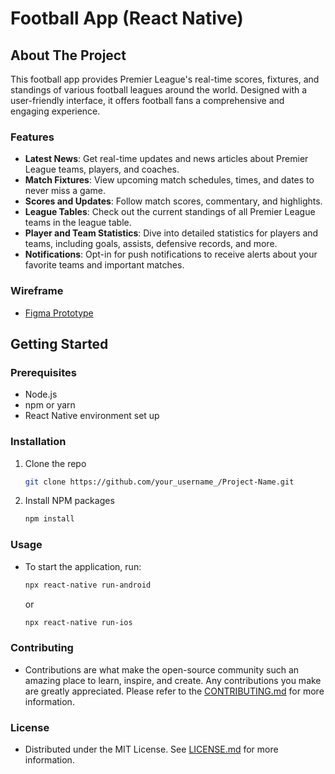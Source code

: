 # Football App (React Native)

## About The Project
This football app provides Premier League's real-time scores, fixtures, and standings of various football leagues around the world. Designed with a user-friendly interface, it offers football fans a comprehensive and engaging experience.

### Features
- __Latest News__: Get real-time updates and news articles about Premier League teams, players, and coaches.
- __Match Fixtures__: View upcoming match schedules, times, and dates to never miss a game.
- __Scores and Updates__: Follow match scores, commentary, and highlights.
- __League Tables__: Check out the current standings of all Premier League teams in the league table.
- __Player and Team Statistics__: Dive into detailed statistics for players and teams, including goals, assists, defensive records, and more.
- __Notifications__: Opt-in for push notifications to receive alerts about your favorite teams and important matches.

### Wireframe
- [Figma Prototype](https://www.figma.com/proto/DQjKrrghk5lFthOAxRRKjQ/football-app?node-id=1-2&starting-point-node-id=1%3A2&mode=design&t=wwDYsnl1DdWEedYQ-1)

## Getting Started

### Prerequisites
- Node.js
- npm or yarn
- React Native environment set up

### Installation
1. Clone the repo
    ```sh
    git clone https://github.com/your_username_/Project-Name.git
    ```

2. Install NPM packages
    ```sh
    npm install
    ```

### Usage
- To start the application, run:
    ```sh
    npx react-native run-android
    ```
    or
    ```sh
    npx react-native run-ios
    ```

### Contributing
- Contributions are what make the open-source community such an amazing place to learn, inspire, and create. Any contributions you make are greatly appreciated. Please refer to the [CONTRIBUTING.md](./CONTRIBUTING.md) for more information.

### License
- Distributed under the MIT License. See [LICENSE.md](./LICENSE.md) for more information.
